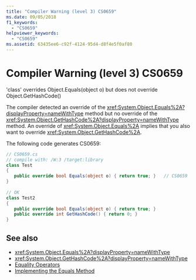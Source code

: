 ```yaml
---
title: "Compiler Warning (level 3) CS0659"
ms.date: 09/05/2018
f1_keywords: 
  - "CS0659"
helpviewer_keywords: 
  - "CS0659"
ms.assetid: 63435ee6-c92f-4124-95d4-d8f4e5f0af80
---
```

# Compiler Warning (level 3) CS0659

'class' overrides Object.Equals(object o) but does not override Object.GetHashCode()  

The compiler detected an override of the <xref:System.Object.Equals%2A?displayProperty=nameWithType> method but no override of the <xref:System.Object.GetHashCode%2A?displayProperty=nameWithType> method. An override of <xref:System.Object.Equals%2A> implies that you also want to override <xref:System.Object.GetHashCode%2A>.  

The following code generates CS0659:  

```csharp
// CS0659.cs  
// compile with: /W:3 /target:library  
class Test
{  
   public override bool Equals(object o) { return true; }   // CS0659  
}  
  
// OK  
class Test2  
{  
   public override bool Equals(object o) { return true; }  
   public override int GetHashCode() { return 0; }  
}  
```

## See also

- <xref:System.Object.Equals%2A?displayProperty=nameWithType>
- <xref:System.Object.GetHashCode%2A?displayProperty=nameWithType>  
- [Equality Operators](../../standard/design-guidelines/equality-operators.md)
- [Implementing the Equals Method](https://docs.microsoft.com/previous-versions/dotnet/netframework-4.0/336aedhh(v=vs.100))